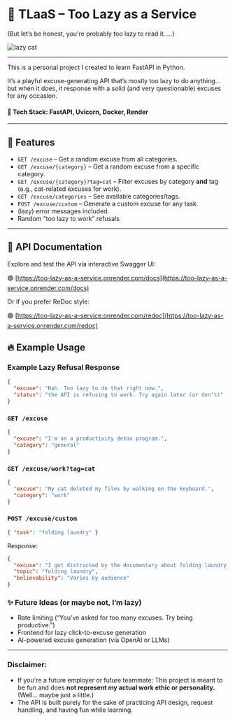 # 🦥 TLaaS – Too Lazy as a Service 

(But let’s be honest, you're probably too lazy to read it.....)

![lazy cat](https://media.giphy.com/media/v1.Y2lkPTc5MGI3NjExaTNscTVxemZyNWxqZWE3dmo0aGw5dWR4aWc3MjJhMXh5ancxZXhvYiZlcD12MV9naWZzX3NlYXJjaCZjdD1n/pVkmGyqYRt4qY/giphy.gif)

---

This is a personal project I created to learn FastAPI in Python.

It’s a playful excuse-generating API that’s mostly too lazy to do anything…
but when it does, it response with a solid (and very questionable) excuses for any occasion.

#### 📀 Tech Stack: FastAPI, Uvicorn, Docker, Render

---

## 🧪 Features

- `GET /excuse` – Get a random excuse from all categories.
- `GET /excuse/{category}` – Get a random excuse from a specific category.
- `GET /excuse/{category}?tag=cat` – Filter excuses by category **and** tag (e.g., cat-related excuses for work).
- `GET /excuse/categories` – See available categories/tags.
- `POST /excuse/custom` – Generate a custom excuse for any task.
- (lazy) error messages included.
- Random “too lazy to work” refusals

---

## 🔎 API Documentation

Explore and test the API via interactive Swagger UI:

🟢 [https://too-lazy-as-a-service.onrender.com/docs](https://too-lazy-as-a-service.onrender.com/docs)

Or if you prefer ReDoc style:

🟢 [https://too-lazy-as-a-service.onrender.com/redoc](https://too-lazy-as-a-service.onrender.com/redoc)

## 🔥 Example Usage

### Example Lazy Refusal Response

```json
{
  "excuse": "Nah. Too lazy to do that right now.",
  "status": "the API is refusing to work. Try again later (or don’t)"
}
```

### `GET /excuse`

```json
{
  "excuse": "I'm on a productivity detox program.",
  "category": "general"
}
```

### `GET /excuse/work?tag=cat`

```json
{
  "excuse": "My cat deleted my files by walking on the keyboard.",
  "category": "work"
}
```

### `POST /excuse/custom`

```json
{ "task": "folding laundry" }
```

Response:

```json
{
  "excuse": "I got distracted by the documentary about folding laundry.",
  "topic": "folding laundry",
  "believability": "Varies by audience"
}
```



### ✨ Future Ideas (or maybe not, I’m lazy)

- Rate limiting (“You’ve asked for too many excuses. Try being productive.”)
- Frontend for lazy click-to-excuse generation
- AI-powered excuse generation (via OpenAI or LLMs)

---
### Disclaimer:

- If you're a future employer or future teammate: This project is meant to be fun and does **not represent my actual work ethic or personality.** (Well… maybe just a little.)
- The API is built purely for the sake of practicing API design, request handling, and having fun while learning.
